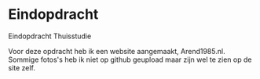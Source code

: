 # Eindopdracht
Eindopdracht Thuisstudie

Voor deze opdracht heb ik een website aangemaakt, Arend1985.nl.
Sommige fotos's heb ik niet op github geupload maar zijn wel te zien op de site zelf.
